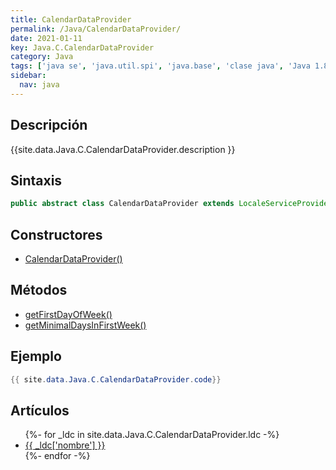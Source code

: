 ```yaml
---
title: CalendarDataProvider
permalink: /Java/CalendarDataProvider/
date: 2021-01-11
key: Java.C.CalendarDataProvider
category: Java
tags: ['java se', 'java.util.spi', 'java.base', 'clase java', 'Java 1.8']
sidebar: 
  nav: java
---
```


## Descripción
{{site.data.Java.C.CalendarDataProvider.description }}

## Sintaxis
~~~java
public abstract class CalendarDataProvider extends LocaleServiceProvider
~~~

## Constructores
* [CalendarDataProvider()](/Java/CalendarDataProvider/CalendarDataProvider/)

## Métodos
* [getFirstDayOfWeek()](/Java/CalendarDataProvider/getFirstDayOfWeek/)
* [getMinimalDaysInFirstWeek()](/Java/CalendarDataProvider/getMinimalDaysInFirstWeek/)

## Ejemplo
~~~java
{{ site.data.Java.C.CalendarDataProvider.code}}
~~~

## Artículos
<ul>
{%- for _ldc in site.data.Java.C.CalendarDataProvider.ldc -%}
   <li>
       <a href="{{_ldc['url'] }}">{{ _ldc['nombre'] }}</a>
   </li>
{%- endfor -%}
</ul>
